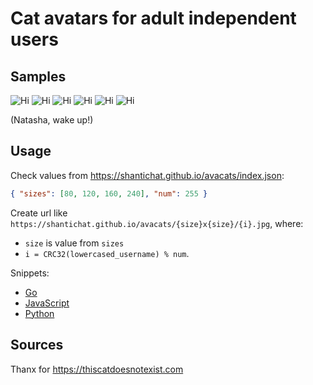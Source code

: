 # Cat avatars for adult independent users

## Samples

![Hi](https://shantichat.github.io/avacats/80x80/1.jpg)
![Hi](https://shantichat.github.io/avacats/80x80/2.jpg)
![Hi](https://shantichat.github.io/avacats/80x80/3.jpg)
![Hi](https://shantichat.github.io/avacats/80x80/4.jpg)
![Hi](https://shantichat.github.io/avacats/80x80/5.jpg)
![Hi](https://shantichat.github.io/avacats/80x80/6.jpg)

(Natasha, wake up!)

## Usage

Check values from https://shantichat.github.io/avacats/index.json:

```json
{ "sizes": [80, 120, 160, 240], "num": 255 }
```

Create url like `https://shantichat.github.io/avacats/{size}x{size}/{i}.jpg`, where:

- `size` is value from `sizes`
- `i = CRC32(lowercased_username) % num`.

Snippets:

- [Go](https://github.com/shantichat/avacats/tree/main/snippets/avacat.go)
- [JavaScript](https://github.com/shantichat/avacats/tree/main/snippets/avacat.js)
- [Python](https://github.com/shantichat/avacats/tree/main/snippets/avacat.py)

## Sources

Thanx for https://thiscatdoesnotexist.com
